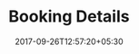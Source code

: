 ---
title: "Booking Details"
date: 2017-09-26T12:57:20+05:30
draft: false
layout: booking-details
property: "Casa Candolim"
status: "In Process"
url: /bookings/booking-details/casa-candolim/
slug: "casa-candolim/"

mainmenu:
 bookings: true
 booking-details: true
---
